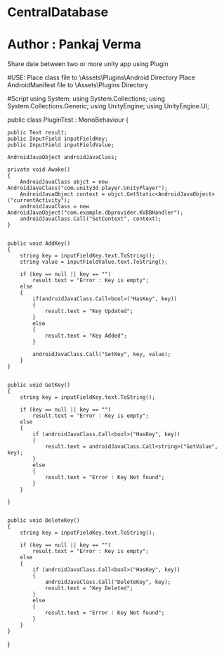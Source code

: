 # CentralDatabase
# Author : Pankaj Verma

Share date between two or more unity app using Plugin

#USE:
Place class file to \Assets\Plugins\Android Directory
Place AndroidManifest file to \Assets\Plugins Directory 



#Script
using System;
using System.Collections;
using System.Collections.Generic;
using UnityEngine;
using UnityEngine.UI;

public class PluginTest : MonoBehaviour {


    public Text result;
    public InputField inputFieldKey;
    public InputField inputFieldValue;

    AndroidJavaObject androidJavaClass;

    private void Awake()
    {
        AndroidJavaClass objct = new AndroidJavaClass("com.unity3d.player.UnityPlayer");
        AndroidJavaObject context = objct.GetStatic<AndroidJavaObject>("currentActivity");
        androidJavaClass = new AndroidJavaObject("com.example.dbprovider.KVDBHandler");
        androidJavaClass.Call("SetContext", context);
    }


    public void AddKey()
    {
        string key = inputFieldKey.text.ToString();
        string value = inputFieldValue.text.ToString();

        if (key == null || key == "")
            result.text = "Error : Key is empty";
        else
        {
            if(androidJavaClass.Call<bool>("HasKey", key))
            {
                result.text = "Key Updated";
            }
            else
            {
                result.text = "Key Added";
            }

            androidJavaClass.Call("SetKey", key, value);
        }
    }


    public void GetKey()
    {
        string key = inputFieldKey.text.ToString();

        if (key == null || key == "")
            result.text = "Error : Key is empty";
        else
        {
            if (androidJavaClass.Call<bool>("HasKey", key))
            {
                result.text = androidJavaClass.Call<string>("GetValue", key);
            }
            else
            {
                result.text = "Error : Key Not found";
            }
        }

    }


    public void DeleteKey()
    {
        string key = inputFieldKey.text.ToString();

        if (key == null || key == "")
            result.text = "Error : Key is empty";
        else
        {
            if (androidJavaClass.Call<bool>("HasKey", key))
            {
                androidJavaClass.Call("DeleteKey", key);
                result.text = "Key Deleted";
            }
            else
            {
                result.text = "Error : Key Not found";
            }
        }
    }


}



